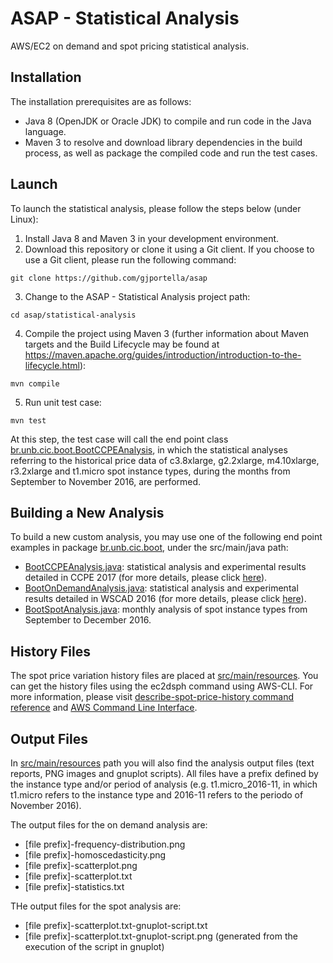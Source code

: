 # ASAP - Statistical Analysis

AWS/EC2 on demand and spot pricing statistical analysis.

## Installation

The installation prerequisites are as follows:

* Java 8 (OpenJDK or Oracle JDK) to compile and run code in the Java language.
* Maven 3 to resolve and download library dependencies in the build process, as well as package the compiled code and run the test cases.

## Launch

To launch the statistical analysis, please follow the steps below (under Linux):

1. Install Java 8 and Maven 3 in your development environment.
2. Download this repository or clone it using a Git client. If you choose to use a Git client, please run the following command:
```
git clone https://github.com/gjportella/asap
```

3. Change to the ASAP - Statistical Analysis project path:
```
cd asap/statistical-analysis
```

4. Compile the project using Maven 3 (further information about Maven targets and the Build Lifecycle may be found at https://maven.apache.org/guides/introduction/introduction-to-the-lifecycle.html):
```
mvn compile
```

5. Run unit test case:
```
mvn test
```

At this step, the test case will call the end point class [br.unb.cic.boot.BootCCPEAnalysis](https://github.com/gjportella/asap/blob/main/statistical-analysis/src/main/java/br/unb/cic/boot/BootCCPEAnalysis.java), in which the statistical analyses referring to the historical price data of c3.8xlarge, g2.2xlarge, m4.10xlarge, r3.2xlarge and t1.micro spot instance types, during the months from September to November 2016, are performed.

## Building a New Analysis

To build a new custom analysis, you may use one of the following end point examples in package [br.unb.cic.boot](https://github.com/gjportella/asap/tree/main/statistical-analysis/src/main/java/br/unb/cic/boot), under the src/main/java path:

* [BootCCPEAnalysis.java](https://github.com/gjportella/asap/blob/main/statistical-analysis/src/main/java/br/unb/cic/boot/BootCCPEAnalysis.java): statistical analysis and experimental results detailed in CCPE 2017 (for more details, please click [here](https://github.com/gjportella/asap)).
* [BootOnDemandAnalysis.java](https://github.com/gjportella/asap/blob/main/statistical-analysis/src/main/java/br/unb/cic/boot/BootOnDemandAnalysis.java): statistical analysis and experimental results detailed in WSCAD 2016 (for more details, please click [here](https://github.com/gjportella/asap)).
* [BootSpotAnalysis.java](https://github.com/gjportella/asap/blob/main/statistical-analysis/src/main/java/br/unb/cic/boot/BootSpotAnalysis.java): monthly analysis of spot instance types from September to December 2016.

## History Files

The spot price variation history files are placed at [src/main/resources](https://github.com/gjportella/asap/tree/main/statistical-analysis/src/main/resources). You can get the history files using the ec2dsph command using AWS-CLI. For more information, please visit [describe-spot-price-history command reference](http://docs.aws.amazon.com/cli/latest/reference/ec2/describe-spot-price-history.html) and [AWS Command Line Interface](http://docs.aws.amazon.com/cli/latest/userguide/tutorial-ec2-ubuntu.html).

## Output Files

In [src/main/resources](https://github.com/gjportella/asap/tree/main/statistical-analysis/src/main/resources) path you will also find the analysis output files (text reports, PNG images and gnuplot scripts). All files have a prefix defined by the instance type and/or period of analysis (e.g. t1.micro_2016-11, in which t1.micro refers to the instance type and 2016-11 refers to the periodo of November 2016).

The output files for the on demand analysis are:

* \[file prefix\]-frequency-distribution.png
* \[file prefix\]-homoscedasticity.png
* \[file prefix\]-scatterplot.png
* \[file prefix\]-scatterplot.txt
* \[file prefix\]-statistics.txt

THe output files for the spot analysis are:

* \[file prefix\]-scatterplot.txt-gnuplot-script.txt
* \[file prefix\]-scatterplot.txt-gnuplot-script.png (generated from the execution of the script in gnuplot)
